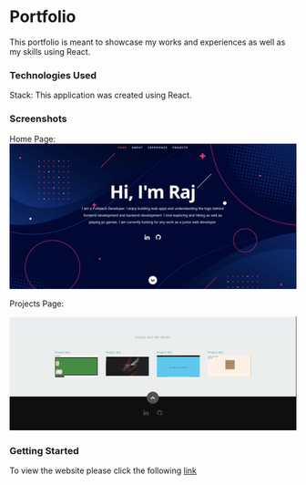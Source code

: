 # Portfolio

This portfolio is meant to showcase my works and experiences as well as my skills using React.

### Technologies Used

Stack: This application was created using React.


### Screenshots
Home Page:
![]('./../public/images/mainPage.png)

Projects Page:

![]('./../public/images/worksPage.png)


### Getting Started

To view the website please click the following [link](https://rajshah.info) 
